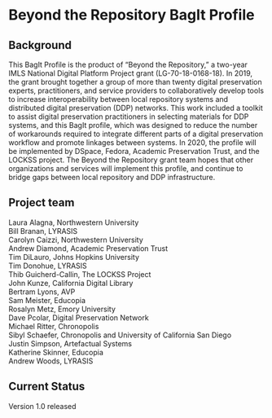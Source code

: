 # Beyond the Repository BagIt Profile

## Background
This BagIt Profile is the product of “Beyond the Repository,” a two-year IMLS National Digital Platform Project grant (LG-70-18-0168-18). In 2019, the grant brought together a group of more than twenty digital preservation experts, practitioners, and service providers to collaboratively develop tools to increase interoperability between local repository systems and distributed digital preservation (DDP) networks. This work included a toolkit to assist digital preservation practitioners in selecting materials for DDP systems, and this BagIt profile, which was designed to reduce the number of workarounds required to integrate different parts of a digital preservation workflow and promote linkages between systems. In 2020, the profile will be implemented by DSpace, Fedora, Academic Preservation Trust, and the LOCKSS project. The Beyond the Repository grant team hopes that other organizations and services will implement this profile, and continue to bridge gaps between local repository and DDP infrastructure. 

## Project team
Laura Alagna, Northwestern University</br>
Bill Branan, LYRASIS</br>
Carolyn Caizzi, Northwestern University</br>
Andrew Diamond, Academic Preservation Trust</br>
Tim DiLauro, Johns Hopkins University</br>
Tim Donohue, LYRASIS</br>
Thib Guicherd-Callin, The LOCKSS Project</br>
John Kunze, California Digital Library</br>
Bertram Lyons, AVP</br>
Sam Meister, Educopia</br>
Rosalyn Metz, Emory University</br>
Dave Pcolar, Digital Preservation Network</br>
Michael Ritter, Chronopolis</br>
Sibyl Schaefer, Chronopolis and University of California San Diego</br>
Justin Simpson, Artefactual Systems</br>
Katherine Skinner, Educopia</br>
Andrew Woods, LYRASIS</br>


## Current Status
Version 1.0 released
